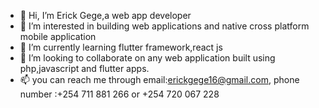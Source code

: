 - 👋 Hi, I’m Erick Gege,a web app developer
- 👀 I’m interested in building web applications and native cross platform mobile application 
- 🌱 I’m currently learning flutter framework,react js
- 💞️ I’m looking to collaborate on any web application built using php,javascript and flutter apps.
- 📫 you can reach me through email:erickgege16@gmail.com, phone number :+254 711 881 266 or +254 720 067 228

<!---
erick16-max/erick16-max is a ✨ special ✨ repository because its `README.md` (this file) appears on your GitHub profile.
You can click the Preview link to take a look at your changes.
--->
